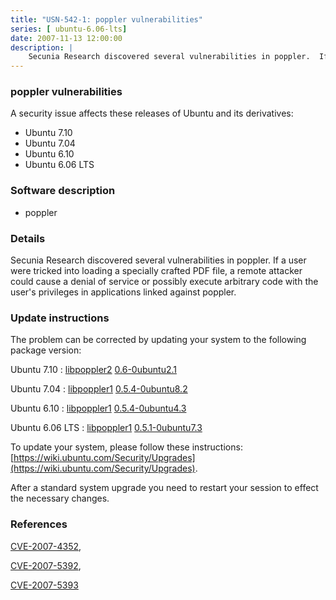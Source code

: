 ```yaml
---
title: "USN-542-1: poppler vulnerabilities"
series: [ ubuntu-6.06-lts]
date: 2007-11-13 12:00:00
description: |
    Secunia Research discovered several vulnerabilities in poppler.  If a user were tricked into loading a specially crafted PDF file, a remote attacker could cause a denial of service or possibly execute arbitrary code with the user&#39;s privileges in applications linked against poppler. 
--- 
```

 
### poppler vulnerabilities

A security issue affects these releases of Ubuntu and its derivatives:

* Ubuntu 7.10
* Ubuntu 7.04
* Ubuntu 6.10
* Ubuntu 6.06 LTS

### Software description

* poppler 

### Details

Secunia Research discovered several vulnerabilities in poppler. If a user were tricked into loading a specially crafted PDF file, a remote attacker could cause a denial of service or possibly execute arbitrary code with the user&#39;s privileges in applications linked against poppler. 

### Update instructions

The problem can be corrected by updating your system to the following package version:

Ubuntu 7.10
 : [libpoppler2](https://launchpad.net/ubuntu/+source/poppler) <span> [0.6-0ubuntu2.1](https://launchpad.net/ubuntu/+source/poppler/0.6-0ubuntu2.1) </span> 

Ubuntu 7.04
 : [libpoppler1](https://launchpad.net/ubuntu/+source/poppler) <span> [0.5.4-0ubuntu8.2](https://launchpad.net/ubuntu/+source/poppler/0.5.4-0ubuntu8.2) </span> 

Ubuntu 6.10
 : [libpoppler1](https://launchpad.net/ubuntu/+source/poppler) <span> [0.5.4-0ubuntu4.3](https://launchpad.net/ubuntu/+source/poppler/0.5.4-0ubuntu4.3) </span> 

Ubuntu 6.06 LTS
 : [libpoppler1](https://launchpad.net/ubuntu/+source/poppler) <span> [0.5.1-0ubuntu7.3](https://launchpad.net/ubuntu/+source/poppler/0.5.1-0ubuntu7.3) </span> 

To update your system, please follow these instructions: [https://wiki.ubuntu.com/Security/Upgrades](https://wiki.ubuntu.com/Security/Upgrades).

After a standard system upgrade you need to restart your session to effect the necessary changes. 

### References

 [CVE-2007-4352](http://people.ubuntu.com/~ubuntu-security/cve/CVE-2007-4352), 

 [CVE-2007-5392](http://people.ubuntu.com/~ubuntu-security/cve/CVE-2007-5392), 

 [CVE-2007-5393](http://people.ubuntu.com/~ubuntu-security/cve/CVE-2007-5393)
 
